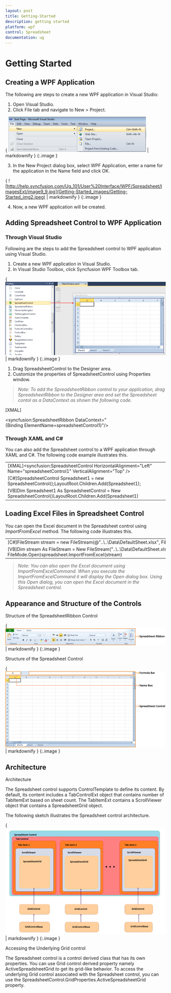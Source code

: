 ```yaml
---
layout: post
title: Getting-Started
description: getting started
platform: wpf
control: Spreadsheet
documentation: ug
---
```


# Getting Started

## Creating a WPF Application

 The following are steps to create a new WPF application in Visual Studio:

1. Open Visual Studio.
2. Click File tab and navigate to New > Project.



{ ![Description: Description: C:/Documents and Settings/labuser/My Documents/SL tools correct image.png](Getting-Started_images/Getting-Started_img1.png) | markdownify }
{:.image }




3. In the New Project dialog box, select WPF Application, enter a name for the application in the Name field and click OK.



{ ![http://help.syncfusion.com/Ug_101/User%20Interface/WPF/Spreadsheet/ImagesExt/image9_9.jpg](Getting-Started_images/Getting-Started_img2.jpeg) | markdownify }
{:.image }




4. Now, a new WPF application will be created.



## Adding Spreadsheet Control to WPF Application

### Through Visual Studio 

Following are the steps to add the Spreadsheet control to WPF application using Visual Studio.

1. Create a new WPF application in Visual Studio. 
2. In Visual Studio Toolbox, click Syncfusion WPF Toolbox tab.





{ ![](Getting-Started_images/Getting-Started_img3.png) | markdownify }
{:.image }


1. Drag SpreadsheetControl to the Designer area.
2. Customize the properties of SpreadsheetControl using Properties window.



> _Note: To add the SpreadsheetRibbon control to your application, drag SpreadsheetRibbon to the Designer area and set the Spreadsheet contol as a DataContext as shown the following code._



[XMAL]

&lt;syncfusion:SpreadsheetRibbon DataContext="{Binding ElementName=spreadsheetControl1}"/&gt;



### Through XAML and C#

You can also add the Spreadsheet control to a WPF application through XAML and C#. The following code example illustrates this. 



<table>
<tr>
<td>
[XMAL]&lt;syncfusion:SpreadsheetControl HorizontalAlignment="Left"  Name="spreadsheetControl1" VerticalAlignment="Top" /&gt;</td></tr>
<tr>
<td>
 [C#]SpreadsheetControl Spreadsheet1 = new SpreadsheetControl();LayoutRoot.Children.Add(Spreadsheet1);</td></tr>
<tr>
<td>
[VB]Dim Spreadsheet1 As SpreadsheetControl = New SpreadsheetControl()LayoutRoot.Children.Add(Spreadsheet1)</td></tr>
</table>


## Loading Excel Files in Spreadsheet Control

You can open the Excel document in the Spreadsheet control using _ImportFromExcel_ method. The following code illustrates this.



<table>
<tr>
<td>
[C#]FileStream stream = new FileStream(@"..\..\Data\DefaultSheet.xlsx", FileMode.Open);spreadsheet.ImportFromExcel(stream);</td></tr>
<tr>
<td>
 [VB]Dim stream As FileStream = New FileStream("..\..\Data\DefaultSheet.xlsx", FileMode.Open)spreadsheet.ImportFromExcel(stream)</td></tr>
</table>


> 

> _Note: You can also open the Excel document using ImportFromExcelCommand. When you execute the ImportFromExcelCommand it will display the Open dialog box. Using this Open dialog, you can open the Excel document in the Spreadsheet control._

## Appearance and Structure of the Controls

Structure of the SpreadsheetRibbon Control



{ ![](Getting-Started_images/Getting-Started_img4.png) | markdownify }
{:.image }




Structure of the Spreadsheet Control



{ ![](Getting-Started_images/Getting-Started_img5.png) | markdownify }
{:.image }




## Architecture

Architecture

The Spreadsheet control supports ControlTemplate to define its content. By default, its content includes a TabControlExt object that contains number of TabItemExt based on sheet count. The TabItemExt contains a ScrollViewer object that contains a SpreadsheetGrid object.

The following sketch illustrates the Spreadsheet control architecture.



{ ![C:/Users/ponrajaa/Desktop/spreadsheet_architecture_2.png](Getting-Started_images/Getting-Started_img6.png) | markdownify }
{:.image }




Accessing the Underlying Grid control

The Spreadsheet control is a control derived class that has its own properties. You can use Grid control derived property namely ActiveSpreadsheetGrid _to_ get its grid-like behavior. To access the underlying Grid control associated with the Spreadsheet control, you can use the SpreadsheetControl.GridProperties.ActiveSpreadsheetGrid property.



